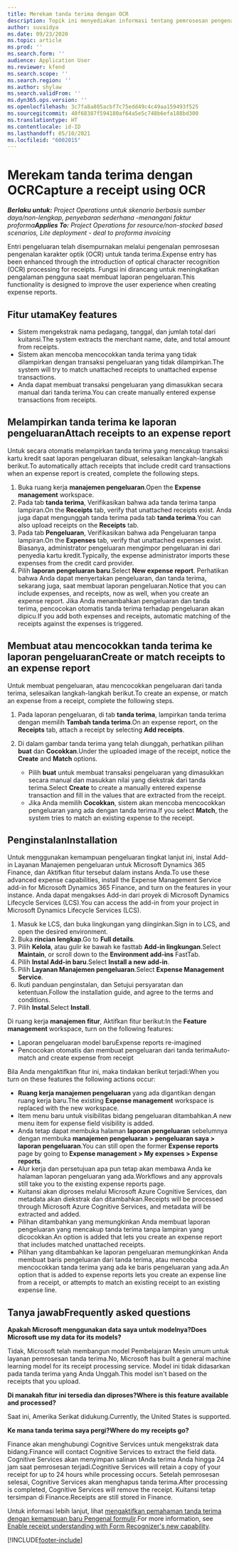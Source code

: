 ```yaml
---
title: Merekam tanda terima dengan OCR
description: Topik ini menyediakan informasi tentang pemrosesan pengenalan karakter optik (OCR) untuk tanda terima.
author: suvaidya
ms.date: 09/23/2020
ms.topic: article
ms.prod: ''
ms.search.form: ''
audience: Application User
ms.reviewer: kfend
ms.search.scope: ''
ms.search.region: ''
ms.author: shylaw
ms.search.validFrom: ''
ms.dyn365.ops.version: ''
ms.openlocfilehash: 3c7fa8a805acbf7c75edd49c4c49aa159493f525
ms.sourcegitcommit: 40f68387f594180af64a5e5c748b6efa188bd300
ms.translationtype: HT
ms.contentlocale: id-ID
ms.lasthandoff: 05/10/2021
ms.locfileid: "6002015"
---
```

# <a name="capture-a-receipt-using-ocr"></a><span data-ttu-id="068f7-103">Merekam tanda terima dengan OCR</span><span class="sxs-lookup"><span data-stu-id="068f7-103">Capture a receipt using OCR</span></span>

<span data-ttu-id="068f7-104">_**Berlaku untuk:** Project Operations untuk skenario berbasis sumber daya/non-lengkap, penyebaran sederhana -menangani faktur proforma_</span><span class="sxs-lookup"><span data-stu-id="068f7-104">_**Applies To:** Project Operations for resource/non-stocked based scenarios, Lite deployment - deal to proforma invoicing_</span></span>

<span data-ttu-id="068f7-105">Entri pengeluaran telah disempurnakan melalui pengenalan pemrosesan pengenalan karakter optik (OCR) untuk tanda terima.</span><span class="sxs-lookup"><span data-stu-id="068f7-105">Expense entry has been enhanced through the introduction of optical character recognition (OCR) processing for receipts.</span></span> <span data-ttu-id="068f7-106">Fungsi ini dirancang untuk meningkatkan pengalaman pengguna saat membuat laporan pengeluaran.</span><span class="sxs-lookup"><span data-stu-id="068f7-106">This functionality is designed to improve the user experience when creating expense reports.</span></span>

## <a name="key-features"></a><span data-ttu-id="068f7-107">Fitur utama</span><span class="sxs-lookup"><span data-stu-id="068f7-107">Key features</span></span>

- <span data-ttu-id="068f7-108">Sistem mengekstrak nama pedagang, tanggal, dan jumlah total dari kuitansi.</span><span class="sxs-lookup"><span data-stu-id="068f7-108">The system extracts the merchant name, date, and total amount from receipts.</span></span>
- <span data-ttu-id="068f7-109">Sistem akan mencoba mencocokkan tanda terima yang tidak dilampirkan dengan transaksi pengeluaran yang tidak dilampirkan.</span><span class="sxs-lookup"><span data-stu-id="068f7-109">The system will try to match unattached receipts to unattached expense transactions.</span></span>
- <span data-ttu-id="068f7-110">Anda dapat membuat transaksi pengeluaran yang dimasukkan secara manual dari tanda terima.</span><span class="sxs-lookup"><span data-stu-id="068f7-110">You can create manually entered expense transactions from receipts.</span></span>

## <a name="attach-receipts-to-an-expense-report"></a><span data-ttu-id="068f7-111">Melampirkan tanda terima ke laporan pengeluaran</span><span class="sxs-lookup"><span data-stu-id="068f7-111">Attach receipts to an expense report</span></span>

<span data-ttu-id="068f7-112">Untuk secara otomatis melampirkan tanda terima yang mencakup transaksi kartu kredit saat laporan pengeluaran dibuat, selesaikan langkah-langkah berikut.</span><span class="sxs-lookup"><span data-stu-id="068f7-112">To automatically attach receipts that include credit card transactions when an expense report is created, complete the following steps.</span></span>

  1. <span data-ttu-id="068f7-113">Buka ruang kerja **manajemen pengeluaran**.</span><span class="sxs-lookup"><span data-stu-id="068f7-113">Open the **Expense management** workspace.</span></span>
  2. <span data-ttu-id="068f7-114">Pada tab **tanda terima**, Verifikasikan bahwa ada tanda terima tanpa lampiran.</span><span class="sxs-lookup"><span data-stu-id="068f7-114">On the **Receipts** tab, verify that unattached receipts exist.</span></span> <span data-ttu-id="068f7-115">Anda juga dapat mengunggah tanda terima pada tab **tanda terima**.</span><span class="sxs-lookup"><span data-stu-id="068f7-115">You can also upload receipts on the **Receipts** tab.</span></span>
  3. <span data-ttu-id="068f7-116">Pada tab **Pengeluaran**, Verifikasikan bahwa ada Pengeluaran tanpa lampiran.</span><span class="sxs-lookup"><span data-stu-id="068f7-116">On the **Expenses** tab, verify that unattached expenses exist.</span></span> <span data-ttu-id="068f7-117">Biasanya, administrator pengeluaran mengimpor pengeluaran ini dari penyedia kartu kredit.</span><span class="sxs-lookup"><span data-stu-id="068f7-117">Typically, the expense administrator imports these expenses from the credit card provider.</span></span>
  4. <span data-ttu-id="068f7-118">Pilih **laporan pengeluaran baru**.</span><span class="sxs-lookup"><span data-stu-id="068f7-118">Select **New expense report**.</span></span> <span data-ttu-id="068f7-119">Perhatikan bahwa Anda dapat menyertakan pengeluaran, dan tanda terima, sekarang juga, saat membuat laporan pengeluaran.</span><span class="sxs-lookup"><span data-stu-id="068f7-119">Notice that you can include expenses, and receipts, now as well, when you create an expense report.</span></span> <span data-ttu-id="068f7-120">Jika Anda menambahkan pengeluaran dan tanda terima, pencocokan otomatis tanda terima terhadap pengeluaran akan dipicu.</span><span class="sxs-lookup"><span data-stu-id="068f7-120">If you add both expenses and receipts, automatic matching of the receipts against the expenses is triggered.</span></span>

## <a name="create-or-match-receipts-to-an-expense-report"></a><span data-ttu-id="068f7-121">Membuat atau mencocokkan tanda terima ke laporan pengeluaran</span><span class="sxs-lookup"><span data-stu-id="068f7-121">Create or match receipts to an expense report</span></span>
<span data-ttu-id="068f7-122">Untuk membuat pengeluaran, atau mencocokkan pengeluaran dari tanda terima, selesaikan langkah-langkah berikut.</span><span class="sxs-lookup"><span data-stu-id="068f7-122">To create an expense, or match an expense from a receipt, complete the following steps.</span></span>

  1. <span data-ttu-id="068f7-123">Pada laporan pengeluaran, di tab **tanda terima**, lampirkan tanda terima dengan memilih **Tambah tanda terima**.</span><span class="sxs-lookup"><span data-stu-id="068f7-123">On an expense report, on the **Receipts** tab, attach a receipt by selecting **Add receipts**.</span></span>
  2. <span data-ttu-id="068f7-124">Di dalam gambar tanda terima yang telah diunggah, perhatikan pilihan **buat** dan **Cocokkan**.</span><span class="sxs-lookup"><span data-stu-id="068f7-124">Under the uploaded image of the receipt, notice the **Create** and **Match** options.</span></span>

      - <span data-ttu-id="068f7-125">Pilih **buat** untuk membuat transaksi pengeluaran yang dimasukkan secara manual dan masukkan nilai yang diekstrak dari tanda terima.</span><span class="sxs-lookup"><span data-stu-id="068f7-125">Select **Create** to create a manually entered expense transaction and fill in the values that are extracted from the receipt.</span></span>
      - <span data-ttu-id="068f7-126">Jika Anda memilih **Cocokkan**, sistem akan mencoba mencocokkan pengeluaran yang ada dengan tanda terima.</span><span class="sxs-lookup"><span data-stu-id="068f7-126">If you select **Match**, the system tries to match an existing expense to the receipt.</span></span>

## <a name="installation"></a><span data-ttu-id="068f7-127">Penginstalan</span><span class="sxs-lookup"><span data-stu-id="068f7-127">Installation</span></span>

<span data-ttu-id="068f7-128">Untuk menggunakan kemampuan pengeluaran tingkat lanjut ini, instal Add-in Layanan Manajemen pengeluaran untuk Microsoft Dynamics 365 Finance, dan Aktifkan fitur tersebut dalam instans Anda.</span><span class="sxs-lookup"><span data-stu-id="068f7-128">To use these advanced expense capabilities, install the Expense Management Service add-in for Microsoft Dynamics 365 Finance, and turn on the features in your instance.</span></span> <span data-ttu-id="068f7-129">Anda dapat mengakses Add-in dari proyek di Microsoft Dynamics Lifecycle Services (LCS).</span><span class="sxs-lookup"><span data-stu-id="068f7-129">You can access the add-in from your project in Microsoft Dynamics Lifecycle Services (LCS).</span></span>

1. <span data-ttu-id="068f7-130">Masuk ke LCS, dan buka lingkungan yang diinginkan.</span><span class="sxs-lookup"><span data-stu-id="068f7-130">Sign in to LCS, and open the desired environment.</span></span>
2. <span data-ttu-id="068f7-131">Buka **rincian lengkap**.</span><span class="sxs-lookup"><span data-stu-id="068f7-131">Go to **Full details**.</span></span>
3. <span data-ttu-id="068f7-132">Pilih **Kelola**, atau gulir ke bawah ke fasttab **Add-in lingkungan**.</span><span class="sxs-lookup"><span data-stu-id="068f7-132">Select **Maintain**, or scroll down to the **Environment add-ins** FastTab.</span></span>
4. <span data-ttu-id="068f7-133">Pilih **Instal Add-in baru**.</span><span class="sxs-lookup"><span data-stu-id="068f7-133">Select **Install a new add-in**.</span></span>
5. <span data-ttu-id="068f7-134">Pilih **Layanan Manajemen pengeluaran**.</span><span class="sxs-lookup"><span data-stu-id="068f7-134">Select **Expense Management Service**.</span></span>
6. <span data-ttu-id="068f7-135">Ikuti panduan penginstalan, dan Setujui persyaratan dan ketentuan.</span><span class="sxs-lookup"><span data-stu-id="068f7-135">Follow the installation guide, and agree to the terms and conditions.</span></span>
7. <span data-ttu-id="068f7-136">Pilih **Instal**.</span><span class="sxs-lookup"><span data-stu-id="068f7-136">Select **Install**.</span></span>

<span data-ttu-id="068f7-137">Di ruang kerja **manajemen fitur**, Aktifkan fitur berikut:</span><span class="sxs-lookup"><span data-stu-id="068f7-137">In the **Feature management** workspace, turn on the following features:</span></span>

- <span data-ttu-id="068f7-138">Laporan pengeluaran model baru</span><span class="sxs-lookup"><span data-stu-id="068f7-138">Expense reports re-imagined</span></span>
- <span data-ttu-id="068f7-139">Pencocokan otomatis dan membuat pengeluaran dari tanda terima</span><span class="sxs-lookup"><span data-stu-id="068f7-139">Auto-match and create expense from receipt</span></span>

<span data-ttu-id="068f7-140">Bila Anda mengaktifkan fitur ini, maka tindakan berikut terjadi:</span><span class="sxs-lookup"><span data-stu-id="068f7-140">When you turn on these features the following actions occur:</span></span>

- <span data-ttu-id="068f7-141">**Ruang kerja manajemen pengeluaran** yang ada digantikan dengan ruang kerja baru.</span><span class="sxs-lookup"><span data-stu-id="068f7-141">The existing **Expense management** workspace is replaced with the new workspace.</span></span>
- <span data-ttu-id="068f7-142">Item menu baru untuk visibilitas bidang pengeluaran ditambahkan.</span><span class="sxs-lookup"><span data-stu-id="068f7-142">A new menu item for expense field visibility is added.</span></span>
- <span data-ttu-id="068f7-143">Anda tetap dapat membuka halaman **laporan pengeluaran** sebelumnya dengan membuka **manajemen pengeluaran > pengeluaran saya > laporan pengeluaran**.</span><span class="sxs-lookup"><span data-stu-id="068f7-143">You can still open the former **Expense reports** page by going to **Expense management > My expenses > Expense reports**.</span></span>
- <span data-ttu-id="068f7-144">Alur kerja dan persetujuan apa pun tetap akan membawa Anda ke halaman laporan pengeluaran yang ada.</span><span class="sxs-lookup"><span data-stu-id="068f7-144">Workflows and any approvals still take you to the existing expense reports page.</span></span>
- <span data-ttu-id="068f7-145">Kuitansi akan diproses melalui Microsoft Azure Cognitive Services, dan metadata akan diekstrak dan ditambahkan.</span><span class="sxs-lookup"><span data-stu-id="068f7-145">Receipts will be processed through Microsoft Azure Cognitive Services, and metadata will be extracted and added.</span></span>
- <span data-ttu-id="068f7-146">Pilihan ditambahkan yang memungkinkan Anda membuat laporan pengeluaran yang mencakup tanda terima tanpa lampiran yang dicocokkan.</span><span class="sxs-lookup"><span data-stu-id="068f7-146">An option is added that lets you create an expense report that includes matched unattached receipts.</span></span>
- <span data-ttu-id="068f7-147">Pilihan yang ditambahkan ke laporan pengeluaran memungkinkan Anda membuat baris pengeluaran dari tanda terima, atau mencoba mencocokkan tanda terima yang ada ke baris pengeluaran yang ada.</span><span class="sxs-lookup"><span data-stu-id="068f7-147">An option that is added to expense reports lets you create an expense line from a receipt, or attempts to match an existing receipt to an existing expense line.</span></span>

## <a name="frequently-asked-questions"></a><span data-ttu-id="068f7-148">Tanya jawab</span><span class="sxs-lookup"><span data-stu-id="068f7-148">Frequently asked questions</span></span>

<span data-ttu-id="068f7-149">**Apakah Microsoft menggunakan data saya untuk modelnya?**</span><span class="sxs-lookup"><span data-stu-id="068f7-149">**Does Microsoft use my data for its models?**</span></span>

<span data-ttu-id="068f7-150">Tidak, Microsoft telah membangun model Pembelajaran Mesin umum untuk layanan pemrosesan tanda terima.</span><span class="sxs-lookup"><span data-stu-id="068f7-150">No, Microsoft has built a general machine learning model for its receipt processing service.</span></span> <span data-ttu-id="068f7-151">Model ini tidak didasarkan pada tanda terima yang Anda Unggah.</span><span class="sxs-lookup"><span data-stu-id="068f7-151">This model isn't based on the receipts that you upload.</span></span>

<span data-ttu-id="068f7-152">**Di manakah fitur ini tersedia dan diproses?**</span><span class="sxs-lookup"><span data-stu-id="068f7-152">**Where is this feature available and processed?**</span></span>

<span data-ttu-id="068f7-153">Saat ini, Amerika Serikat didukung.</span><span class="sxs-lookup"><span data-stu-id="068f7-153">Currently, the United States is supported.</span></span>

<span data-ttu-id="068f7-154">**Ke mana tanda terima saya pergi?**</span><span class="sxs-lookup"><span data-stu-id="068f7-154">**Where do my receipts go?**</span></span>

<span data-ttu-id="068f7-155">Finance akan menghubungi Cognitive Services untuk mengekstrak data bidang.</span><span class="sxs-lookup"><span data-stu-id="068f7-155">Finance will contact Cognitive Services to extract the field data.</span></span> <span data-ttu-id="068f7-156">Cognitive Services akan menyimpan salinan tAnda terima Anda hingga 24 jam saat pemrosesan terjadi.</span><span class="sxs-lookup"><span data-stu-id="068f7-156">Cognitive Services will retain a copy of your receipt for up to 24 hours while processing occurs.</span></span> <span data-ttu-id="068f7-157">Setelah pemrosesan selesai, Cognitive Services akan menghapus tanda terima.</span><span class="sxs-lookup"><span data-stu-id="068f7-157">After processing is completed, Cognitive Services will remove the receipt.</span></span> <span data-ttu-id="068f7-158">Kuitansi tetap tersimpan di Finance.</span><span class="sxs-lookup"><span data-stu-id="068f7-158">Receipts are still stored in Finance.</span></span>

<span data-ttu-id="068f7-159">Untuk informasi lebih lanjut, lihat [mengaktifkan pemahaman tanda terima dengan kemampuan baru Pengenal formulir](https://azure.microsoft.com/blog/enable-receipt-understanding-with-form-recognizer-s-new-capability/).</span><span class="sxs-lookup"><span data-stu-id="068f7-159">For more information, see [Enable receipt understanding with Form Recognizer's new capability](https://azure.microsoft.com/blog/enable-receipt-understanding-with-form-recognizer-s-new-capability/).</span></span>


[!INCLUDE[footer-include](../includes/footer-banner.md)]
